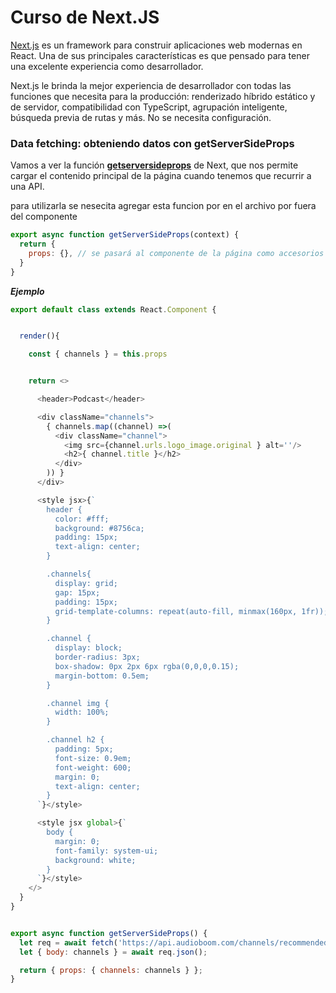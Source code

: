# Curso de Next.JS

[Next.js](https://nextjs.org/ "Next.js") es un framework para construir aplicaciones web modernas en React. Una de sus principales características es que pensado para tener una excelente experiencia como desarrollador.

Next.js le brinda la mejor experiencia de desarrollador con todas las funciones que necesita para la producción: renderizado híbrido estático y de servidor, compatibilidad con TypeScript, agrupación inteligente, búsqueda previa de rutas y más. No se necesita configuración.

### Data fetching: obteniendo datos con getServerSideProps

Vamos a ver la función **[getserversideprops](https://nextjs.org/docs/basic-features/data-fetching#getserversideprops-server-side-rendering "getserversideprops")** de Next, que nos permite cargar el contenido principal de la página cuando tenemos que recurrir a una API.

para utilizarla se nesecita agregar esta funcion por en el archivo por fuera del componente

```javascript
export async function getServerSideProps(context) {
  return {
    props: {}, // se pasará al componente de la página como accesorios props
  }
}
```

***Ejemplo***

```JavaScript
export default class extends React.Component {


  render(){

    const { channels } = this.props


    return <>

      <header>Podcast</header>

      <div className="channels">
        { channels.map((channel) =>(
          <div className="channel">
            <img src={channel.urls.logo_image.original } alt=''/>
            <h2>{ channel.title }</h2>
          </div>
        )) }
      </div>

      <style jsx>{`
        header {
          color: #fff;
          background: #8756ca;
          padding: 15px;
          text-align: center;
        }

        .channels{
          display: grid;
          gap: 15px;
          padding: 15px;
          grid-template-columns: repeat(auto-fill, minmax(160px, 1fr));
        }

        .channel {
          display: block;
          border-radius: 3px;
          box-shadow: 0px 2px 6px rgba(0,0,0,0.15);
          margin-bottom: 0.5em;
        }

        .channel img {
          width: 100%;
        }

        .channel h2 {
          padding: 5px;
          font-size: 0.9em;
          font-weight: 600;
          margin: 0;
          text-align: center;
        }
      `}</style>

      <style jsx global>{`
        body {
          margin: 0;
          font-family: system-ui;
          background: white;
        }
      `}</style>
    </>
  }
}


export async function getServerSideProps() {
  let req = await fetch('https://api.audioboom.com/channels/recommended');
  let { body: channels } = await req.json();

  return { props: { channels: channels } };
}

```